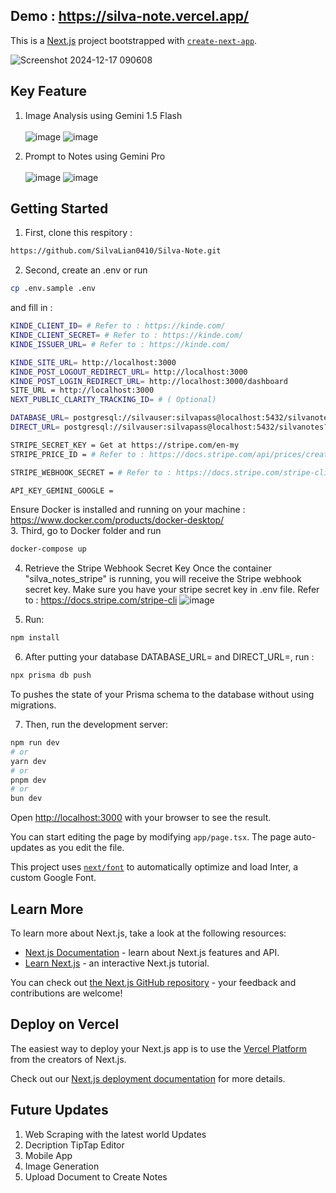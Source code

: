 ## Demo : https://silva-note.vercel.app/

This is a [Next.js](https://nextjs.org/) project bootstrapped with [`create-next-app`](https://github.com/vercel/next.js/tree/canary/packages/create-next-app).

![Screenshot 2024-12-17 090608](https://github.com/user-attachments/assets/198b1544-4302-4162-8275-96541bcf49dd)

## Key Feature
1. Image Analysis using Gemini 1.5 Flash <br><br>
![image](https://github.com/user-attachments/assets/ae4a7647-4ce2-4623-b698-a2756cb1e5b5)
![image](https://github.com/user-attachments/assets/bb456968-376d-4925-865d-c27f4437abf1)

3. Prompt to Notes using Gemini Pro <br><br>
![image](https://github.com/user-attachments/assets/e9d6466f-1c2b-42d7-8df3-f9f9b83d50ad)
![image](https://github.com/user-attachments/assets/3f01020f-25fe-404a-89e4-2cb3685d56d1)

## Getting Started

1. First, clone this respitory : 
```bash
https://github.com/SilvaLian0410/Silva-Note.git
```

2. Second, create an .env or run 
```bash
cp .env.sample .env
```

and fill in : 
```bash
KINDE_CLIENT_ID= # Refer to : https://kinde.com/
KINDE_CLIENT_SECRET= # Refer to : https://kinde.com/
KINDE_ISSUER_URL= # Refer to : https://kinde.com/

KINDE_SITE_URL= http://localhost:3000
KINDE_POST_LOGOUT_REDIRECT_URL= http://localhost:3000
KINDE_POST_LOGIN_REDIRECT_URL= http://localhost:3000/dashboard
SITE_URL = http://localhost:3000
NEXT_PUBLIC_CLARITY_TRACKING_ID= # ( Optional)

DATABASE_URL= postgresql://silvauser:silvapass@localhost:5432/silvanotes?schema=public
DIRECT_URL= postgresql://silvauser:silvapass@localhost:5432/silvanotes?schema=public

STRIPE_SECRET_KEY = Get at https://stripe.com/en-my
STRIPE_PRICE_ID = # Refer to : https://docs.stripe.com/api/prices/create

STRIPE_WEBHOOK_SECRET = # Refer to : https://docs.stripe.com/stripe-cli

API_KEY_GEMINI_GOOGLE =
```

Ensure Docker is installed and running on your machine : https://www.docker.com/products/docker-desktop/ <br>
3. Third, go to Docker folder and run 
```bash
docker-compose up
```

4. Retrieve the Stripe Webhook Secret Key
Once the container "silva_notes_stripe" is running, you will receive the Stripe webhook secret key. Make sure you have your stripe secret key in .env file. Refer to : https://docs.stripe.com/stripe-cli
![image](https://github.com/user-attachments/assets/fd433d85-126d-456e-b5ff-2fa9b4d171dd)

5. Run:
```bash
npm install
```

6. After putting your database DATABASE_URL= and DIRECT_URL=, run : 
```bash
npx prisma db push
```
To pushes the state of your Prisma schema to the database without using migrations.


7. Then, run the development server:

```bash
npm run dev
# or
yarn dev
# or
pnpm dev
# or
bun dev
```

Open [http://localhost:3000](http://localhost:3000) with your browser to see the result.

You can start editing the page by modifying `app/page.tsx`. The page auto-updates as you edit the file.

This project uses [`next/font`](https://nextjs.org/docs/basic-features/font-optimization) to automatically optimize and load Inter, a custom Google Font.

## Learn More

To learn more about Next.js, take a look at the following resources:

- [Next.js Documentation](https://nextjs.org/docs) - learn about Next.js features and API.
- [Learn Next.js](https://nextjs.org/learn) - an interactive Next.js tutorial.

You can check out [the Next.js GitHub repository](https://github.com/vercel/next.js/) - your feedback and contributions are welcome!

## Deploy on Vercel

The easiest way to deploy your Next.js app is to use the [Vercel Platform](https://vercel.com/new?utm_medium=default-template&filter=next.js&utm_source=create-next-app&utm_campaign=create-next-app-readme) from the creators of Next.js.

Check out our [Next.js deployment documentation](https://nextjs.org/docs/deployment) for more details.


## Future Updates

1. Web Scraping with the latest world Updates
2. Decription TipTap Editor
3. Mobile App
4. Image Generation 
5. Upload Document to Create Notes
